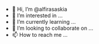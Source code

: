- 👋 Hi, I’m @alfirasaskia
- 👀 I’m interested in ...
- 🌱 I’m currently learning ...
- 💞️ I’m looking to collaborate on ...
- 📫 How to reach me ...

<!---
alfirasaskia/alfirasaskia is a ✨ special ✨ repository because its `README.md` (this file) appears on your GitHub profile.
You can click the Preview link to take a look at your changes.
--->
